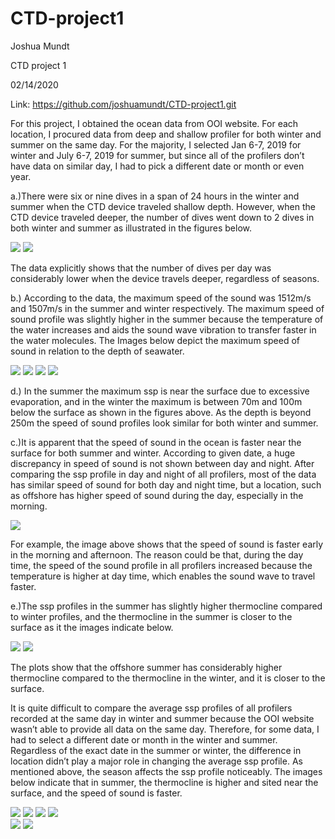 # CTD-project1

Joshua Mundt

CTD project 1

02/14/2020

Link:  https://github.com/joshuamundt/CTD-project1.git

  For this project, I obtained the ocean data from OOI website. For each location, I procured data from deep and shallow profiler for both winter and summer on the same day. For the majority,  I selected Jan 6-7, 2019 for winter and July 6-7, 2019 for summer, but since all of the profilers don’t have data on similar day, I had to pick a different date or month or even year. 

a.)There were six or nine dives in a span of 24 hours in the winter and summer when the CTD device traveled shallow depth. However, when the CTD device traveled deeper, the number of dives went down to 2 dives in both winter and summer as illustrated in the figures below.

![](images/Axial_Summer_Shallow_2.png)
![](images/Axial_Summer_Deep_2.png)

The data explicitly shows that the number of dives per day was considerably lower when the device travels deeper, regardless of seasons.


b.) According to the data, the maximum speed of the sound was 1512m/s and 1507m/s in the summer and winter respectively. The maximum speed of sound profile was slightly higher in the summer because the temperature of the water increases and aids the sound wave vibration to transfer faster in the water molecules. The Images below depict the maximum speed of sound in relation to the depth of seawater.

![](images/Axial_Summer_Shallow_1.png)
![](images/Axial_Winter_Shallow_1.png)
![](images/Axial_Summer_Deep_1.png)
![](images/Axial_Winter_Deep_1.png)

d.) In the summer the maximum ssp is near the surface due to excessive evaporation, and in the winter the maximum is between 70m and 100m below the surface as shown in the figures above. As the depth is beyond 250m the speed of sound profiles look similar for both winter and summer.

c.)It is apparent that the speed of sound in the ocean is faster near the surface for both summer and winter.
According to given date, a huge discrepancy in speed of sound is not shown between day and night. After comparing the ssp profile in day and night of all profilers, most of the data has similar speed of sound for both day and night time, but a location, such as offshore has higher speed of sound during the day, especially in the morning.

![](images/Offshore_Winter_Deep_3.png)

For example, the image above shows that the speed of sound is faster early in the morning and afternoon. The reason could be that, during the day time, the speed of the sound profile in all profilers increased because the temperature is higher at day time, which enables the sound wave to travel faster.

e.)The ssp profiles in the summer has slightly higher thermocline compared to winter profiles, and the thermocline in the summer is closer to the surface as it the images indicate below.

![](images/Offshore_Winter_Shallow_1.png)
![](images/Offshore_Summer_Shallow_1.png)

The plots show that the offshore summer has considerably higher thermocline compared to the thermocline in the winter, and it is closer to the surface.

It is quite difficult to compare the average ssp profiles of all profilers recorded at the same day in winter and summer because the OOI website wasn’t able to provide all data on the same day. Therefore, for some data, I had to select a different date or month in the winter and summer. Regardless of  the exact date in the summer or winter, the difference in location didn’t play a major role in changing the average ssp profile. As mentioned above, the season affects the ssp profile noticeably. The images below indicate that in summer, the thermocline is higher and sited near the surface, and the speed of sound is faster.


![](images/Axial_Summer_Shallow_1.png)
![](images/Axial_Winter_Shallow_1.png)
![](images/Slope_Summer_Shallow_1.png)
![](images/Slope_Winter_Shallow_1.png)  
![](images/Offshore_Summer_shallow_1.png)
![](images/Offshore_Winter_Shallow_1.png)  



